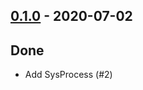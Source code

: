 ## [0.1.0](https://github.com/Kevin-Lee/just-sysprocess/issues?utf8=%E2%9C%93&q=is%3Aissue+is%3Aclosed+milestone%3A%22milestone1%22) - 2020-07-02

## Done
* Add SysProcess (#2)
